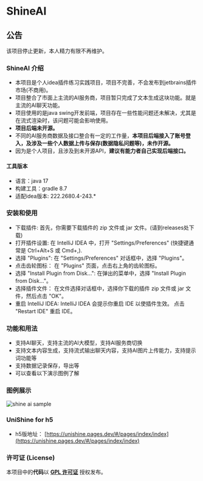 # ShineAI

## 公告
该项目停止更新，本人精力有限不再维护。

### ShineAI 介绍
- 本项目是个人idea插件练习实践项目，项目不完善，不会发布到jetbrains插件市场(不商用)。
- 项目整合了市面上主流的AI服务商，项目暂只完成了文本生成这块功能。就是主流的AI聊天功能。
- 项目使用的是java swing开发前端，项目存在一些性能问题还未解决，尤其是在流式渲染时，该问题可能会影响使用。
- <strong> 项目后端未开源。</strong>
- 不同的AI服务商数据及接口整合有一定的工作量，<strong>本项目后端接入了账号登入，及涉及一些个人数据上传与保存(数据隐私问题等)，未作开源。</strong>
- 因为是个人项目，且涉及到未开源API，<strong>建议有能力者自己实现后端接口。</strong>

#### 工具版本
- 语言：java 17
- 构建工具：gradle 8.7
- 适配idea版本: 222.2680.4-243.*

### 安装和使用
+ 下载插件: 首先，你需要下载插件的 zip 文件或 jar 文件。(请到releases处下载)
+ 打开插件设置: 在 IntelliJ IDEA 中，打开 "Settings/Preferences" (快捷键通常是 Ctrl+Alt+S 或 Cmd+,).
+ 选择 "Plugins": 在 "Settings/Preferences" 对话框中，选择 "Plugins"。
+ 点击齿轮图标： 在 "Plugins" 页面，点击右上角的齿轮图标。
+ 选择 "Install Plugin from Disk...": 在弹出的菜单中，选择 "Install Plugin from Disk..."。
+ 选择插件文件： 在文件选择对话框中，选择你下载的插件 zip 文件或 jar 文件，然后点击 "OK"。
+ 重启 IntelliJ IDEA: IntelliJ IDEA 会提示你重启 IDE 以使插件生效。 点击 "Restart IDE" 重启 IDE。

### 功能和用法
+ 支持AI聊天，支持主流的AI大模型，支持AI服务商切换
+ 支持文本内容生成，支持流式输出聊天内容，支持AI图片上传能力，支持提示词功能等
+ 支持数据记录保存，导出等
+ 可以查看以下演示图例了解

### 图例展示
![shine ai sample](/shine_ai_sample.gif)

### UniShine for h5
- h5版地址： [https://unishine.pages.dev/#/pages/index/index](https://unishine.pages.dev/#/pages/index/index)

### 许可证 (License)
本项目中的**代码**以 [**GPL 许可证**](LICENSE) 授权发布。
